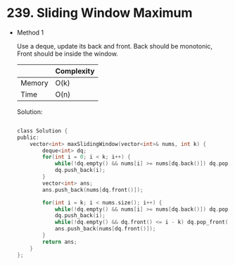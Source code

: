 # 239. Sliding Window Maximum
- Method 1

    Use a deque, update its back and front. Back should be monotonic, Front should be inside the window.

    | |   Complexity  |
    | ----------- | ----------- | 
    |  Memory     | O(k) | 
    |      Time       |  O(n) | 


    Solution:

    ``` h

    class Solution {
    public:
        vector<int> maxSlidingWindow(vector<int>& nums, int k) {
            deque<int> dq;
            for(int i = 0; i < k; i++) {
                while(!dq.empty() && nums[i] >= nums[dq.back()]) dq.pop_back();
                dq.push_back(i);
            }
            vector<int> ans;
            ans.push_back(nums[dq.front()]);

            for(int i = k; i < nums.size(); i++) {
                while(!dq.empty() && nums[i] >= nums[dq.back()]) dq.pop_back();
                dq.push_back(i);
                while(!dq.empty() && dq.front() <= i - k) dq.pop_front();
                ans.push_back(nums[dq.front()]);
            }
            return ans;
        }
    };

    ```

<!-- - Method 2

    This is another method.

    | |   Complexity  |
    | ----------- | ----------- | 
    |  Memory     | O(n) | 
    |      Time       |  O(n) | 


    Solution:

    ``` h



    ```

- Additional Knowledge:
       
    Here are some additional knowledge.



<br> -->